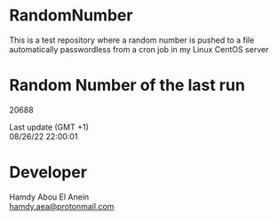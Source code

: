 # RandomNumber    
This is a test repository where a random number is pushed to a file automatically passwordless from a cron job in my Linux CentOS server    
# Random Number of the last run   
20688
      
Last update (GMT +1)    
08/26/22 22:00:01
# Developer    
Hamdy Abou El Anein   
hamdy.aea@protonmail.com
